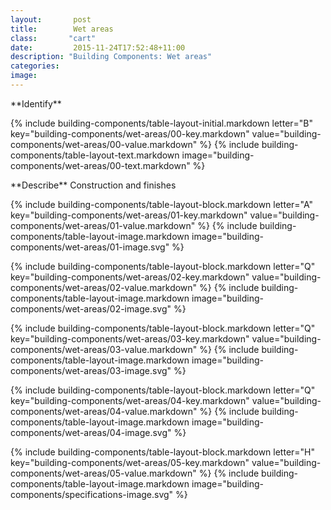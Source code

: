 ```yaml
---
layout:       post
title:        Wet areas
class:       "cart"
date:         2015-11-24T17:52:48+11:00
description: "Building Components: Wet areas"
categories:      
image:        
---
```

<div id="building-components">
<dl>


<div markdown="1" class="building-components-title">
<span class="transform-to-uppercase">**Identify**</span>
</div>

{% include building-components/table-layout-initial.markdown letter="B" key="building-components/wet-areas/00-key.markdown" value="building-components/wet-areas/00-value.markdown" %}
{% include building-components/table-layout-text.markdown image="building-components/wet-areas/00-text.markdown" %}

<div markdown="1" class="building-components-title">
<span class="transform-to-uppercase">**Describe** Construction and finishes</span>
</div>

{% include building-components/table-layout-block.markdown letter="A" key="building-components/wet-areas/01-key.markdown" value="building-components/wet-areas/01-value.markdown" %}
{% include building-components/table-layout-image.markdown image="building-components/wet-areas/01-image.svg" %}

{% include building-components/table-layout-block.markdown letter="Q" key="building-components/wet-areas/02-key.markdown" value="building-components/wet-areas/02-value.markdown"  %}
{% include building-components/table-layout-image.markdown image="building-components/wet-areas/02-image.svg" %}

{% include building-components/table-layout-block.markdown letter="Q" key="building-components/wet-areas/03-key.markdown" value="building-components/wet-areas/03-value.markdown"  %}
{% include building-components/table-layout-image.markdown image="building-components/wet-areas/03-image.svg" %}

{% include building-components/table-layout-block.markdown letter="Q" key="building-components/wet-areas/04-key.markdown" value="building-components/wet-areas/04-value.markdown"  %}
{% include building-components/table-layout-image.markdown image="building-components/wet-areas/04-image.svg" %}

{% include building-components/table-layout-block.markdown letter="H" key="building-components/wet-areas/05-key.markdown" value="building-components/wet-areas/05-value.markdown"  %}
{% include building-components/table-layout-image.markdown image="building-components/specifications-image.svg" %}

</dl>
</div>